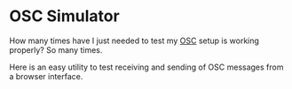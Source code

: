 # OSC Simulator
How many times have I just needed to test my [OSC](http://opensoundcontrol.org/) setup is working properly? So many times.

Here is an easy utility to test receiving and sending of OSC messages from a browser interface.
